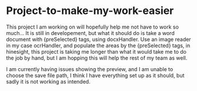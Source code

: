 # Project-to-make-my-work-easier
This project I am working on will hopefully help me not have to work so much...
It is still in developement, but what it should do is take a word document with {preSelected} tags, using docxHandler.
Use an image reader in my case ocrHandler, and populate the areas by the {preSelected} tags, 
in hinesight, this project is taking me longer than what it would take me to do the job by hand,
but I am hopping this will help the rest of my team as well.

I am currently having issues showing the preview, and I am unable to choose the save file path,
I think I have everything set up as it should, but sadly it is not working as intended.
